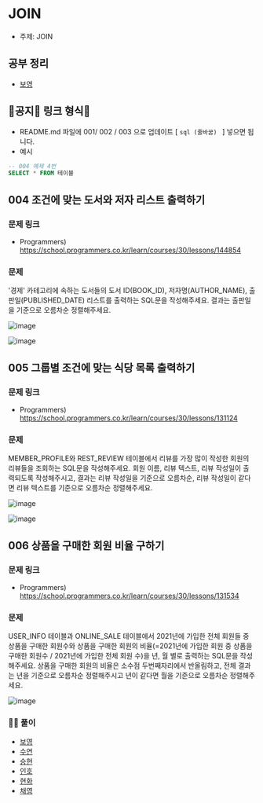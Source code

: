 # JOIN

- 주제: JOIN

## 공부 정리
- [보영](../../../풀이/보영/8주차/SQL/readme.md)


## 🚨공지🚨 링크 형식🚨
- README.md 파일에 001/ 002 / 003 으로 업데이트 [ ```sql (줄바꿈) ``` ] 넣으면 됩니다.
- 예시
```sql
-- 004 예제 4번
SELECT * FROM 테이블
```


## 004 조건에 맞는 도서와 저자 리스트 출력하기

### 문제 링크
- Programmers) https://school.programmers.co.kr/learn/courses/30/lessons/144854

### 문제
'경제' 카테고리에 속하는 도서들의 도서 ID(BOOK_ID), 저자명(AUTHOR_NAME), 출판일(PUBLISHED_DATE) 리스트를 출력하는 SQL문을 작성해주세요.
결과는 출판일을 기준으로 오름차순 정렬해주세요.

![image](https://user-images.githubusercontent.com/49936027/210696460-a95e7113-da38-4b8e-ba91-465ea56c0a78.png)


![image](https://user-images.githubusercontent.com/49936027/210696417-6a9da723-69d3-497b-817a-528ca3c1c97a.png)




## 005 그룹별 조건에 맞는 식당 목록 출력하기

### 문제 링크
- Programmers) https://school.programmers.co.kr/learn/courses/30/lessons/131124

### 문제  
MEMBER_PROFILE와 REST_REVIEW 테이블에서 리뷰를 가장 많이 작성한 회원의 리뷰들을 조회하는 SQL문을 작성해주세요. 회원 이름, 리뷰 텍스트, 리뷰 작성일이 출력되도록 작성해주시고, 결과는 리뷰 작성일을 기준으로 오름차순, 리뷰 작성일이 같다면 리뷰 텍스트를 기준으로 오름차순 정렬해주세요.

![image](https://user-images.githubusercontent.com/49936027/210696599-863ed469-a6e3-43bc-aece-e77d357e4177.png)

![image](https://user-images.githubusercontent.com/49936027/210696631-865e3904-0233-4ef0-ad23-1a40c604e4fc.png)






## 006 상품을 구매한 회원 비율 구하기

### 문제 링크
- Programmers) https://school.programmers.co.kr/learn/courses/30/lessons/131534
  

### 문제
USER_INFO 테이블과 ONLINE_SALE 테이블에서 2021년에 가입한 전체 회원들 중 상품을 구매한 회원수와 상품을 구매한 회원의 비율(=2021년에 가입한 회원 중 상품을 구매한 회원수 / 2021년에 가입한 전체 회원 수)을 년, 월 별로 출력하는 SQL문을 작성해주세요. 상품을 구매한 회원의 비율은 소수점 두번째자리에서 반올림하고, 전체 결과는 년을 기준으로 오름차순 정렬해주시고 년이 같다면 월을 기준으로 오름차순 정렬해주세요.

![image](https://user-images.githubusercontent.com/49936027/210696741-365abb66-9b84-4699-bffb-53ce70d9d762.png)


  
### 🏃‍♂️ 풀이
  - [보영](../../../풀이/보영/8주차/ex004-ex006.md)
  - [수연](../../../풀이/수연/8주차/SQL/README.md)
  - [승현](../../../풀이/승현/8주차/SQL/README.md)
  - [인호](../../../풀이/인호/7주차/P031.java)
  - [현화](../../../풀이/현화/7주차/Main031.java)
  - [채영](../../../풀이/채영/7주차/ex31.java)
